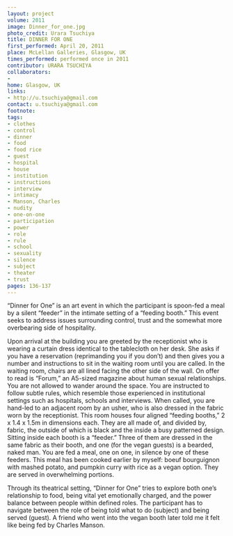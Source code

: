 ```yaml
---
layout: project
volume: 2011
image: Dinner_for_one.jpg
photo_credit: Urara Tsuchiya
title: DINNER FOR ONE
first_performed: April 20, 2011
place: McLellan Galleries, Glasgow, UK
times_performed: performed once in 2011
contributor: URARA TSUCHIYA
collaborators:
- 
home: Glasgow, UK
links:
- http://u.tsuchiya@gmail.com
contact: u.tsuchiya@gmail.com
footnote: 
tags:
- clothes
- control
- dinner
- food
- food rice
- guest
- hospital
- house
- institution
- instructions
- interview
- intimacy
- Manson, Charles
- nudity
- one-on-one
- participation
- power
- role
- rule
- school
- sexuality
- silence
- subject
- theater
- trust
pages: 136-137
---
```


“Dinner for One” is an art event in which the participant is spoon-fed a meal by a silent “feeder” in the intimate setting of a “feeding booth.” This event seeks to address issues surrounding control, trust and the somewhat more overbearing side of hospitality. 

Upon arrival at the building you are greeted by the receptionist who is wearing a curtain dress identical to the tablecloth on her desk. She asks if you have a reservation (reprimanding you if you don’t) and then gives you a number and instructions to sit in the waiting room until you are called. In the waiting room, chairs are all lined facing the other side of the wall. On offer to read is “Forum,” an A5-sized magazine about human sexual relationships. You are not allowed to wander around the space. You are instructed to follow subtle rules, which resemble those experienced in institutional settings such as hospitals, schools and interviews. When called, you are hand-led to an adjacent room by an usher, who is also dressed in the fabric worn by the receptionist. This room houses four aligned “feeding booths,” 2 x 1.4 x 1.5m in dimensions each. They are all made of, and divided by, fabric, the outside of which is black and the inside a busy patterned design. Sitting inside each booth is a “feeder.” Three of them are dressed in the same fabric as their booth, and one (for the vegan guests) is a bearded, naked man. You are fed a meal, one on one, in silence by one of these feeders. This meal has been cooked earlier by myself: boeuf bourguignon with mashed potato, and pumpkin curry with rice as a vegan option. They are served in overwhelming portions. 

Through its theatrical setting, “Dinner for One” tries to explore both one’s relationship to food, being vital yet emotionally charged, and the power balance between people within defined roles. The participant has to navigate between the role of being told what to do (subject) and being served (guest). A friend who went into the vegan booth later told me it felt like being fed by Charles Manson.

